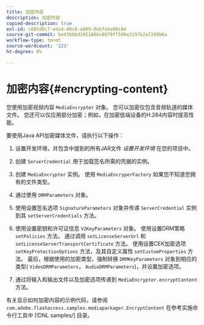 ```yaml
---
title: 加密内容
description: 加密内容
copied-description: true
exl-id: c6b5d8c7-eda4-40c0-a609-0ebfeba90c04
source-git-commit: be43bbbd1051886c8979ff590a3197b2a7249b6a
workflow-type: tm+mt
source-wordcount: '223'
ht-degree: 0%

---
```


# 加密内容{#encrypting-content}

您使用加密视频内容 `MediaEncrypter` 对象。 您可以加密仅包含音频轨道的媒体文件。 您还可以仅应用部分加密；例如，在加密低端设备的H.264内容时提高性能。

要使用Java API加密媒体文件，请执行以下操作：

1. 设置开发环境，并包含中提到的所有JAR文件 *设置开发环境* 在您的项目中。
1. 创建 `ServerCredential` 用于加载签名所需的凭据的实例。
1. 创建 `MediaEncrypter` 实例。 使用 `MediaEncryperFactory` 如果您不知道您拥有的文件类型。

1. 通过使用 `DRMParameters` 对象。
1. 使用设置签名选项 `SignatureParameters` 对象并传递 `ServerCredential` 实例到其 `setServerCredentials` 方法。

1. 使用设置密钥和许可证信息 `V2KeyParameters` 对象。 使用设置DRM策略 `setPolicies` 方法。 通过调用 `setLicenseServerUrl` 和 `setLicenseServerTransportCertificate` 方法。 使用设置CEK加密选项 `setKeyProtectionOptions` 方法，及其自定义属性 `setCustomProperties` 方法。 最后，根据使用的加密类型，强制转换 `DRMKeyParameters` 对象到相应的类型( `VideoDRMParameters`， `AudioDRMParameters`)，并设置加密选项。

1. 通过将输入和输出文件以及加密选项传递到 `MediaEncrypter.encryptContent` 方法。

有关显示如何加密内容的示例代码，请参阅 `com.adobe.flashaccess.samples.mediapackager.EncryptContent` 在参考实施命令行工具中 [!DNL samples/] 目录。
